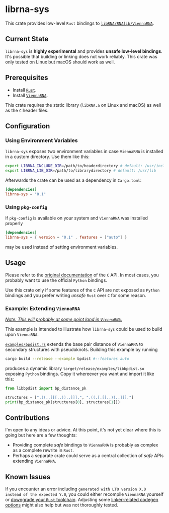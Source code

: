 # librna-sys

This crate provides low-level `Rust` bindings to [`libRNA/RNAlib/ViennaRNA`](https://www.tbi.univie.ac.at/RNA/).

## Current State

`librna-sys` is **highly experimental** and provides **unsafe low-level bindings**.
It's possible that building or linking does not work reliably. 
This crate was only tested on Linux but macOS should work as well.

## Prerequisites

- Install [`Rust`](https://rustup.rs/).
- Install [`ViennaRNA`](https://www.tbi.univie.ac.at/RNA/#download).

This crate requires the static library (`libRNA.a` on Linux and macOS) as well as the `C` header files.

## Configuration

### Using Environment Variables

`librna-sys` exposes two environment variables in case `ViennaRNA` is installed in a custom directory.
Use them like this:

```sh
export LIBRNA_INCLUDE_DIR=/path/to/headerdirectory # default: /usr/include
export LIBRNA_LIB_DIR=/path/to/librarydirectory # default: /usr/lib
```

Afterwards the crate can be used as a dependency in `Cargo.toml`:

```toml
[dependencies]
librna-sys = "0.1"
```

### Using `pkg-config`

If `pkg-config` is available on your system and `ViennaRNA` was installed properly

```toml
[dependencies]
librna-sys = { version = "0.1" , features = ["auto"] }
```

may be used instead of setting environment variables.

## Usage

Please refer to the [original documentation](https://www.tbi.univie.ac.at/RNA/ViennaRNA/doc/html/index.html) of the `C` API.
In most cases, you probably want to use the official `Python` bindings.

Use this crate only if some features of the `C` API are not exposed as `Python` bindings and you prefer writing *unsafe* `Rust` over `C` for some reason.

### Example: Extending `ViennaRNA`

[*Note: This will probably at some point land in `ViennaRNA`.*](https://github.com/ViennaRNA/ViennaRNA/pull/129)

This example is intended to illustrate how `librna-sys` could be used to build upon `ViennaRNA`.

[`examples/bpdist.rs`](examples/bpdist.rs) extends the base pair distance of `ViennaRNA` to secondary structures with pseudoknots.
Building this example by running

```sh
cargo build --release --example bpdist #--features auto
```

produces a dynamic library `target/release/examples/libbpdist.so` exposing `Python` bindings.
Copy it whereever you want and import it like this:

```python
from libbpdist import bp_distance_pk

structures = [".((..[[[..))..]]].", ".((.[.[[..))..]]]."]
print(bp_distance_pk(structures[0], structures[1]))
```
## Contributions

I'm open to any ideas or advice.
At this point, it's not yet clear where this is going but here are a few thoughts:

- Providing complete *safe* bindings to `ViennaRNA` is probably as complex as a complete rewrite in `Rust`.
- Perhaps a separate crate could serve as a central collection of *safe* APIs extending `ViennaRNA`.

## Known Issues

If you encounter an error including `generated with LTO version X.0 instead of the expected Y.0`,
you could either recompile `ViennaRNA` yourself or [downgrade your `Rust` toolchain](https://doc.rust-lang.org/rustc/linker-plugin-lto.html#toolchain-compatibility).
Adjusting some [linker-related codegen options](https://doc.rust-lang.org/rustc/codegen-options/index.html#linker) might also help but was not thoroughly tested.
